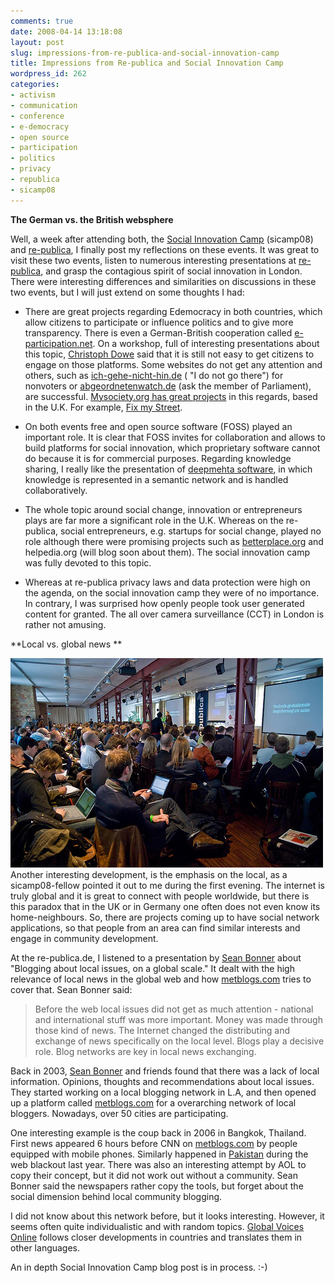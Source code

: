 ```yaml
---
comments: true
date: 2008-04-14 13:18:08
layout: post
slug: impressions-from-re-publica-and-social-innovation-camp
title: Impressions from Re-publica and Social Innovation Camp
wordpress_id: 262
categories:
- activism
- communication
- conference
- e-democracy
- open source
- participation
- politics
- privacy
- republica
- sicamp08
---
```


**The German vs. the British websphere**

Well, a week after attending both, the [Social Innovation Camp](http://www.sicamp.org/) (sicamp08) and [re-publica](http://re-publica.de/), I finally post my reflections on these events. It was great to visit these two events, listen  to numerous interesting presentations at [re-publica](http://re-publica.de/), and grasp the contagious spirit of social innovation in London. There were interesting differences and similarities on discussions in these two events, but I will just extend on some thoughts I had:



	
  * There are great projects regarding Edemocracy in both countries, which allow citizens to participate or influence politics and to give more transparency. There is even a German-British cooperation called [e-participation.net](http://www.e-participation.net/). On a workshop, full of interesting presentations about this topic, [Christoph Dowe](http://politik-digital.de/ueber_uns) said that it is still not easy to get citizens to engage on those platforms. Some websites do not get any attention and others, such as [ich-gehe-nicht-hin.de](http://www.ich-gehe-nicht-hin.de) ( "I do not go there") for nonvoters or [abgeordnetenwatch.de](http://www.abgeordnetenwatch.de/) (ask the member of Parliament), are successful. [Mysociety.org has great projects](http://www.mysociety.org/projects) in this regards, based in the U.K. For example, [Fix my Street](http://www.fixmystreet.com/).

	
  * On both events free and open source software (FOSS) played an important role. It is clear that FOSS invites for collaboration and allows to build platforms for social innovation, which proprietary software cannot do because it is for commercial purposes. Regarding knowledge sharing, I really like the presentation of [deepmehta software](http://www.deepamehta.de/), in which knowledge is represented in a semantic network and is handled collaboratively.

	
  * The whole topic around social change, innovation or entrepreneurs plays are far more a significant role in the U.K. Whereas on the re-publica, social entrepreneurs, e.g. startups for social change, played no role although there were promising projects such as [betterplace.org](http://www.betterplace.org/) and helpedia.org (will blog soon about them). The social innovation camp was fully devoted to this topic.

	
  * Whereas at re-publica privacy laws and data protection were high on the agenda, on the social innovation camp they were of no importance. In contrary, I was surprised how openly people took user generated content for granted. The all over camera surveillance (CCT) in London is rather not amusing.


**Local vs. global news
**

[![republica.jpg](/images/republica.jpg)](http://www.flickr.com/photos/simsullen/2385594693/)Another interesting development, is the emphasis on the local, as a sicamp08-fellow pointed it out to me during the first evening. The internet is truly global and it is great to connect with people worldwide, but there is this paradox that in the UK or in Germany one often does not even know its home-neighbours. So, there are projects coming up to have social network applications, so that people from an area can find similar interests and engage in community development.

At the re-publica.de, I listened to a presentation by [Sean Bonner](http://blog.seanbonner.com/) about "Blogging about local issues, on a global scale." It dealt with the high relevance of local news in the global web and how [metblogs.com](http://www.metblogs.com/) tries to cover that. Sean Bonner said:


> Before the web local issues did not get as much attention - national and international stuff was more important. Money was made through those kind of news. The Internet changed the distributing and exchange of news specifically on the local level. Blogs play a decisive role. Blog networks are key in local news exchanging.


Back in 2003, [Sean Bonner](http://blog.seanbonner.com/) and friends found that there was a lack of local information. Opinions, thoughts and recommendations about local issues. They started working on a local blogging network in L.A, and then opened up a platform called [metblogs.com](http://www.metblogs.com/) for a overarching network of local bloggers. Nowadays, over 50 cities are participating.

One interesting example is the coup back in 2006 in Bangkok, Thailand. First news appeared 6 hours before CNN on [metblogs.com](http://www.metblogs.com/) by people equipped with mobile phones. Similarly happened in [Pakistan](http://islamabad.metblogs.com/) during the web blackout last year. There was also an interesting attempt by AOL to copy their concept, but it did not work out without a community. Sean Bonner said the newspapers rather copy the tools, but forget about the social dimension behind local community blogging.

I did not know about this network before, but it looks interesting. However, it seems often quite individualistic and with random topics. [Global Voices Online](http://www.globalvoicesonline.org/) follows closer developments in countries and translates them in other languages.

An in depth Social Innovation Camp blog post is in process. :-)
